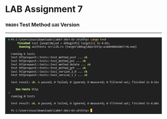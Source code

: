 # **LAB Assignment 7**

### ทดลอง Test Method เเละ Version
***  ***
![Alt text](./image/test.jpg)


